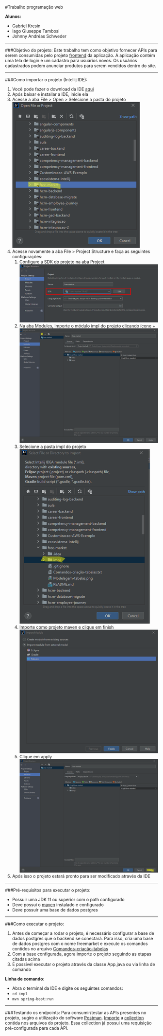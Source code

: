 #Trabalho programação web

**Alunos:**
* Gabriel Kresin
* Iago Giuseppe Tambosi
* Johnny Andréas Schweder

---

###Objetivo do projeto:
Este trabalho tem como objetivo fornecer APIs para serem consumidas pelo projeto [frontend](https://github.com/Iagopeppe/Trabalho_2_Parte_2-Prog.WEB) da aplicação. 
A aplicação contém uma tela de login e um cadastro para usuários novos. Os usuários cadastrados podem anunciar produtos para serem vendidos dentro do site.

---

###Como importar o projeto (Intellij IDE):
1. Você pode fazer o download da IDE [aqui](https://www.jetbrains.com/pt-br/idea/download/#section=windows)
2. Após baixar e installar a IDE, inicie ela
3. Acesse a aba File > Open > Selecione a pasta do projeto
   ![image](images/import_project_1.png)
4. Acesse novamente a aba File > Project Structure e faça as seguintes configurações:
   1. Configure a SDK do projeto na aba Project
      ![image](images/import_project_2.png)
   2. Na aba Modules, importe o módulo impl do projeto clicando ícone +
      ![image](images/import_project_3.png)
   3. Selecione a pasta impl do projeto
      ![image](images/import_project_4.png)
   4. Importe como projeto maven e clique em finish
      ![image](images/import_project_5.png)
   5. Clique em apply
      ![image](images/import_project_6.png)
5. Após isso o projeto estará pronto para ser modificado através da IDE

---

###Pré-requisitos para executar o projeto:
* Possuir uma JDK 11 ou superior com o path configurado
* Deve possui o [maven](https://maven.apache.org/install.html) instalado e configurado
* Deve possuir uma base de dados postgres

---

###Como executar o projeto:
1. Antes de começar a rodar o projeto, é necessário configurar a base de dados postgres que o backend se conectará. Para isso, cria uma base de dados postgres com o nome freemarket e execute os comandos contidos no arquivo [Comandos-criacão-tabelas](Comandos-criação-tabelas.txt)
2. Com a base configurada, agora importe o projeto seguindo as etapas citadas acima
3. É possível executar o projeto através da classe App.java ou via linha de comando
   
**Linha de comando**:
   * Abra o terminal da IDE e digite os seguintes comandos:
   * `cd impl`
   * `mvn spring-boot:run`

---

###Testando os endpoints:
Para consumir/testar as APIs presentes no projeto, sugiro a utilização do software [Postman](https://www.postman.com/downloads/). 
[Importe](https://kb.datamotion.com/?ht_kb=postman-instructions-for-exporting-and-importing) a [collection](collection-freeMarket-apis.json) contida nos arquivos do projeto. Essa collection já possui uma requisição pré-configurada para cada API.